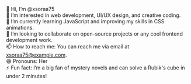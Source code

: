 👋 Hi, I’m @xsoraa75  
👀 I’m interested in web development, UI/UX design, and creative coding.  
🌱 I’m currently learning JavaScript and improving my skills in CSS animations.  
💞️ I’m looking to collaborate on open-source projects or any cool frontend development work.  
📫 How to reach me: You can reach me via email at xsoraa75@example.com.  
😄 Pronouns: Her  
⚡ Fun fact: I’m a big fan of mystery novels and can solve a Rubik's cube in under 2 minutes!

<!---
xsoraa75/xsoraa75 is a ✨ special ✨ repository because its `README.md` (this file) appears on your GitHub profile.
You can click the Preview link to take a look at your changes.
--->
